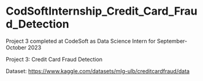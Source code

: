# CodSoftInternship_Credit_Card_Fraud_Detection

Project 3 completed at CodeSoft as Data Science Intern for September-October 2023

Project 3: Credit Card Fraud Detection

Dataset: https://www.kaggle.com/datasets/mlg-ulb/creditcardfraud/data
